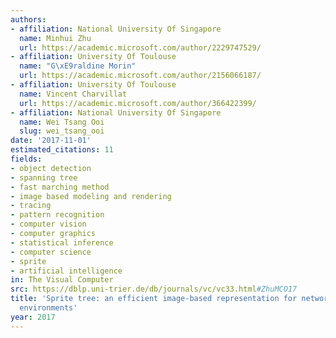 ```yaml
---
authors:
- affiliation: National University Of Singapore
  name: Minhui Zhu
  url: https://academic.microsoft.com/author/2229747529/
- affiliation: University Of Toulouse
  name: "G\xE9raldine Morin"
  url: https://academic.microsoft.com/author/2156066187/
- affiliation: University Of Toulouse
  name: Vincent Charvillat
  url: https://academic.microsoft.com/author/366422399/
- affiliation: National University Of Singapore
  name: Wei Tsang Ooi
  slug: wei_tsang_ooi
date: '2017-11-01'
estimated_citations: 11
fields:
- object detection
- spanning tree
- fast marching method
- image based modeling and rendering
- tracing
- pattern recognition
- computer vision
- computer graphics
- statistical inference
- computer science
- sprite
- artificial intelligence
in: The Visual Computer
src: https://dblp.uni-trier.de/db/journals/vc/vc33.html#ZhuMCO17
title: 'Sprite tree: an efficient image-based representation for networked virtual
  environments'
year: 2017
---
```

